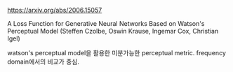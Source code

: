 https://arxiv.org/abs/2006.15057

A Loss Function for Generative Neural Networks Based on Watson's
  Perceptual Model (Steffen Czolbe, Oswin Krause, Ingemar Cox, Christian Igel)

watson's perceptual model을 활용한 미분가능한 perceptual metric. frequency domain에서의 비교가 중심.